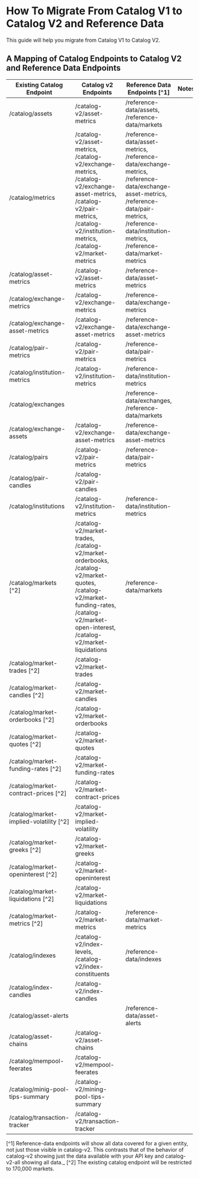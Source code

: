 # How To Migrate From Catalog V1 to Catalog V2 and Reference Data

This guide will help you migrate from Catalog V1 to Catalog V2.

## A Mapping of Catalog Endpoints to Catalog V2 and Reference Data Endpoints

| Existing Catalog Endpoint           | Catalog v2 Endpoints                                                                                                                                                                     | Reference Data Endpoints [^1]                                                                                                                                                                                  | Notes                                                             |
|-------------------------------------| ---------------------------------------------------------------------------------------------------------------------------------------------------------------------------------------- |------------------------------------------------------------------------------------------------------------------------------------------------------------------------------------------------------------| ----------------------------------------------------------------- |
| /catalog/assets                     | /catalog-v2/asset-metrics                                                                                                                                                                | /reference-data/assets, /reference-data/markets                                                                                                                                                            |                                                                   |
| /catalog/metrics                    | /catalog-v2/asset-metrics, /catalog-v2/exchange-metrics, /catalog-v2/exchange-asset-metrics, /catalog-v2/pair-metrics, /catalog-v2/institution-metrics, /catalog-v2/market-metrics       | /reference-data/asset-metrics, /reference-data/exchange-metrics, /reference-data/exchange-asset-metrics, /reference-data/pair-metrics, /reference-data/institution-metrics, /reference-data/market-metrics |                                                                   |
| /catalog/asset-metrics              | /catalog-v2/asset-metrics                                                                                                                                                                | /reference-data/asset-metrics                                                                                                                                                                              |                                                                   |
| /catalog/exchange-metrics           | /catalog-v2/exchange-metrics                                                                                                                                                             | /reference-data/exchange-metrics                                                                                                                                                                           |                                                                   |
| /catalog/exchange-asset-metrics     | /catalog-v2/exchange-asset-metrics                                                                                                                                                       | /reference-data/exchange-asset-metrics                                                                                                                                                                     |                                                                   |
| /catalog/pair-metrics               | /catalog-v2/pair-metrics                                                                                                                                                                 | /reference-data/pair-metrics                                                                                                                                                                               |                                                                   |
| /catalog/institution-metrics        | /catalog-v2/institution-metrics                                                                                                                                                          | /reference-data/institution-metrics                                                                                                                                                                        |                                                                   |
| /catalog/exchanges                  |                                                                                                                                                                                          | /reference-data/exchanges, /reference-data/markets                                                                                                                                                         |                                                                   |
| /catalog/exchange-assets            | /catalog-v2/exchange-asset-metrics                                                                                                                                                       | /reference-data/exchange-asset-metrics                                                                                                                                                                     |                                                                   |
| /catalog/pairs                      | /catalog-v2/pair-metrics                                                                                                                                                                 | /reference-data/pair-metrics                                                                                                                                                                               |                                                                   |
| /catalog/pair-candles               | /catalog-v2/pair-candles                                                                                                                                                                 |                                                                                                                                                                                                            |                                                                   |
| /catalog/institutions               | /catalog-v2/institution-metrics                                                                                                                                                          | /reference-data/institution-metrics                                                                                                                                                                        |                                                                   |
| /catalog/markets [^2]               | /catalog-v2/market-trades, /catalog-v2/market-orderbooks, /catalog-v2/market-quotes, /catalog-v2/market-funding-rates, /catalog-v2/market-open-interest, /catalog-v2/market-liquidations | /reference-data/markets                                                                                                                                                                                    | |
| /catalog/market-trades [^2]         | /catalog-v2/market-trades                                                                                                                                                                |                                                                                                                                                                                                            | |
| /catalog/market-candles [^2]        | /catalog-v2/market-candles                                                                                                                                                               |                                                                                                                                                                                                            | |
| /catalog/market-orderbooks [^2]     | /catalog-v2/market-orderbooks                                                                                                                                                            |                                                                                                                                                                                                            | |
| /catalog/market-quotes [^2]         | /catalog-v2/market-quotes                                                                                                                                                                |                                                                                                                                                                                                            | |
| /catalog/market-funding-rates [^2] | /catalog-v2/market-funding-rates                                                                                                                                                         |                                                                                                                                                                                                            | |
| /catalog/market-contract-prices [^2]    | /catalog-v2/market-contract-prices                                                                                                                                                       |                                                                                                                                                                                                            | |
| /catalog/market-implied-volatility [^2] | /catalog-v2/market-implied-volatility                                                                                                                                                    |                                                                                                                                                                                                            | |
| /catalog/market-greeks [^2]         | /catalog-v2/market-greeks                                                                                                                                                                |                                                                                                                                                                                                            | |
| /catalog/market-openinterest [^2]   | /catalog-v2/market-openinterest                                                                                                                                                          |                                                                                                                                                                                                            | |
| /catalog/market-liquidations [^2]   | /catalog-v2/market-liquidations                                                                                                                                                          |                                                                                                                                                                                                            | |
| /catalog/market-metrics [^2]        | /catalog-v2/market-metrics                                                                                                                                                               | /reference-data/market-metrics                                                                                                                                                                             | |
| /catalog/indexes                    | /catalog-v2/index-levels, /catalog-v2/index-constituents                                                                                                                                 | /reference-data/indexes                                                                                                                                                                                    |                                                                   |
| /catalog/index-candles              | /catalog-v2/index-candles                                                                                                                                                                |                                                                                                                                                                                                            |                                                                   |
| /catalog/asset-alerts               |                                                                                                                                                                                          | /reference-data/asset-alerts                                                                                                                                                                               |                                                                   |
| /catalog/asset-chains               | /catalog-v2/asset-chains                                                                                                                                                                 |                                                                                                                                                                                                            |                                                                   |
| /catalog/mempool-feerates           | /catalog-v2/mempool-feerates                                                                                                                                                             |                                                                                                                                                                                                            |                                                                   |
| /catalog/minig-pool-tips-summary    | /catalog-v2/mining-pool-tips-summary                                                                                                                                                     |                                                                                                                                                                                                            |                                                                   |
| /catalog/transaction-tracker        | /catalog-v2/transaction-tracker                                                                                                                                                          |                                                                                                                                                                                                            |                                                                   |

[^1] Reference-data endpoints will show all data covered for a given entity, not just those visible in catalog-v2. This contrasts that of the behavior of catalog-v2 showing just the data available with your API key and catalog-v2-all showing all data._
[^2] The existing catalog endpoint will be restricted to 170,000 markets.